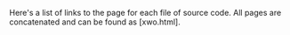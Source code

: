 Here's a list of links to the page for each file of source code. All pages are concatenated and can be found as [xwo.html].


